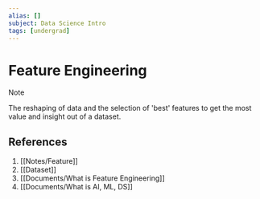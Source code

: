 ```yaml
---
alias: []
subject: Data Science Intro
tags: [undergrad]
---
```

# Feature Engineering


> [!note]
> The reshaping of data and the selection of 'best' features to get the most value and insight out of a dataset.

## References
1. [[Notes/Feature]]
2. [[Dataset]]
3. [[Documents/What is Feature Engineering]]
4. [[Documents/What is AI, ML, DS]]